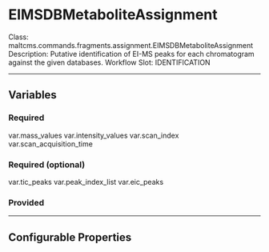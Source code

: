 <h1>EIMSDBMetaboliteAssignment</h1>
Class: maltcms.commands.fragments.assignment.EIMSDBMetaboliteAssignment
Description: Putative identification of EI-MS peaks for each chromatogram against the given databases.
Workflow Slot: IDENTIFICATION

---

<h2>Variables</h2>
<h3>Required</h3>
var.mass_values
var.intensity_values
var.scan_index
var.scan_acquisition_time

<h3>Required (optional)</h3>
var.tic_peaks
var.peak_index_list
var.eic_peaks

<h3>Provided</h3>


---

<h2>Configurable Properties</h2>

